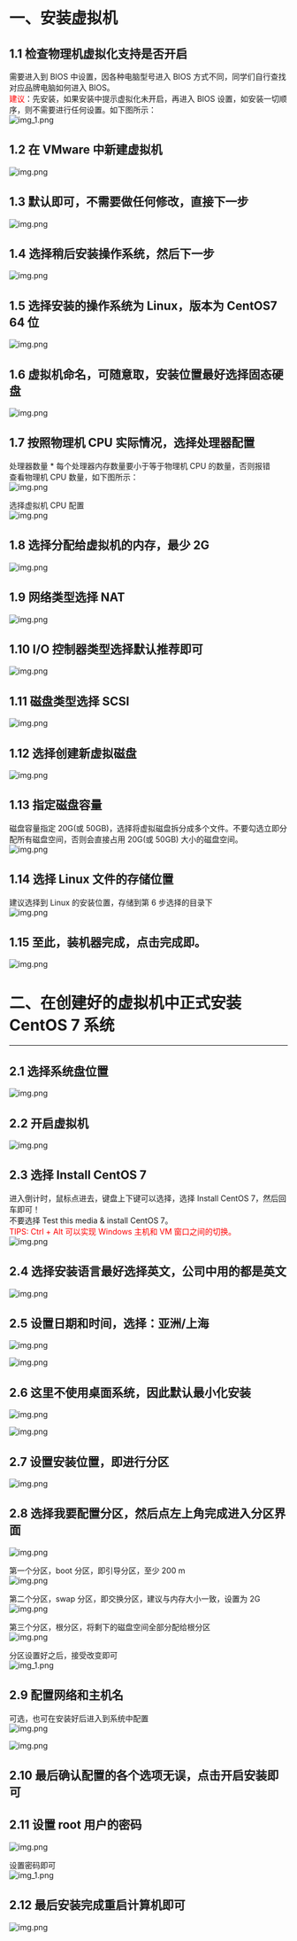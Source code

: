 # 一、安装虚拟机  
## 1.1 检查物理机虚拟化支持是否开启  
需要进入到 BIOS 中设置，因各种电脑型号进入 BIOS 方式不同，同学们自行查找对应品牌电脑如何进入 BIOS。  
<font color=red>建议</font>：先安装，如果安装中提示虚拟化未开启，再进入 BIOS 设置，如安装一切顺序，则不需要进行任何设置。如下图所示：  
![img_1.png](images/img7.png)  

## 1.2 在 VMware 中新建虚拟机  
![img.png](images/img8.png)  

## 1.3 默认即可，不需要做任何修改，直接下一步  
![img.png](images/img9.png)  
  
## 1.4 选择稍后安装操作系统，然后下一步  
![img.png](images/img10.png)  

## 1.5 选择安装的操作系统为 Linux，版本为 CentOS7 64 位  
![img.png](images/img11.png)  

## 1.6 虚拟机命名，可随意取，安装位置最好选择固态硬盘  
![img.png](images/img12.png)  

## 1.7 按照物理机 CPU 实际情况，选择处理器配置  
处理器数量 * 每个处理器内存数量要小于等于物理机 CPU 的数量，否则报错  
查看物理机 CPU 数量，如下图所示：  
![img.png](images/img13.png)  

选择虚拟机 CPU 配置  
![img.png](images/img14.png)

## 1.8 选择分配给虚拟机的内存，最少 2G  
![img.png](images/img15.png)  

## 1.9 网络类型选择 NAT  
![img.png](images/img16.png)  

## 1.10 I/O 控制器类型选择默认推荐即可  
![img.png](images/img17.png)  

## 1.11 磁盘类型选择 SCSI  
![img.png](images/img18.png)  

## 1.12 选择创建新虚拟磁盘  
![img.png](images/img19.png)  

## 1.13 指定磁盘容量  
磁盘容量指定 20G(或 50GB)，选择将虚拟磁盘拆分成多个文件。不要勾选立即分配所有磁盘空间，否则会直接占用 20G(或 50GB) 大小的磁盘空间。  
![img.png](images/img20.png)  

## 1.14 选择 Linux 文件的存储位置  
建议选择到 Linux 的安装位置，存储到第 6 步选择的目录下  
![img.png](images/img21.png)  

## 1.15 至此，装机器完成，点击完成即。  
![img.png](images/img22.png)  

# 二、在创建好的虚拟机中正式安装 CentOS 7 系统
***
## 2.1 选择系统盘位置  
![img.png](images/img23.png)  

## 2.2 开启虚拟机  
![img.png](images/img24.png)  

## 2.3 选择 Install CentOS 7  
进入倒计时，鼠标点进去，键盘上下键可以选择，选择 Install CentOS 7，然后回车即可！  
不要选择 Test this media & install CentOS 7。  
<font color=red>TIPS: Ctrl + Alt 可以实现 Windows 主机和 VM 窗口之间的切换。</font>  
![img.png](images/img25.png)  

## 2.4 选择安装语言最好选择英文，公司中用的都是英文  
![img.png](images/img26.png)  

## 2.5 设置日期和时间，选择：亚洲/上海  
![img.png](images/img27.png)  

![img.png](images/img28.png)  

## 2.6 这里不使用桌面系统，因此默认最小化安装  
![img.png](images/img29.png)  

![img.png](images/img30.png)  

## 2.7 设置安装位置，即进行分区  
![img.png](images/img31.png)  

## 2.8 选择我要配置分区，然后点左上角完成进入分区界面  
![img.png](images/img32.png)  

第一个分区，boot 分区，即引导分区，至少 200 m   
![img.png](images/img33.png)  

第二个分区，swap 分区，即交换分区，建议与内存大小一致，设置为 2G  
![img.png](images/img34.png)  

第三个分区，根分区，将剩下的磁盘空间全部分配给根分区  
![img.png](images/img35.png)  

分区设置好之后，接受改变即可  
![img_1.png](images/img36.png)  

## 2.9 配置网络和主机名  
可选，也可在安装好后进入到系统中配置  
![img.png](images/img37.png)  

![img.png](images/img38.png)  

## 2.10 最后确认配置的各个选项无误，点击开启安装即可  

## 2.11 设置 root 用户的密码  
![img.png](images/img39.png) 

设置密码即可  
![img_1.png](images/img40.png)

## 2.12 最后安装完成重启计算机即可
![img.png](images/img41.png)



















